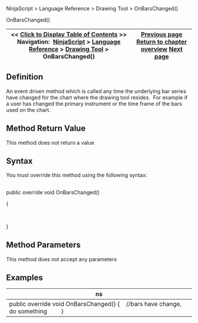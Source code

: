 ﻿
NinjaScript > Language Reference > Drawing Tool > OnBarsChanged()

OnBarsChanged()

| << [Click to Display Table of Contents](onbarschanged.md) >> **Navigation:**     [NinjaScript](ninjascript.md) > [Language Reference](language_reference_wip.md) > [Drawing Tool](drawing_tools.md) > OnBarsChanged() | [Previous page](isuserdrawn.md) [Return to chapter overview](drawing_tools.md) [Next page](onmousedown.md) |
| --- | --- |
## Definition
An event driven method which is called any time the underlying bar series have changed for the chart where the drawing tool resides.  For example if a user has changed the primary instrument or the time frame of the bars used on the chart.
 
## Method Return Value
This method does not return a value
## 
## Syntax
You must override this method using the following syntax:
## 
public override void OnBarsChanged()  

{  

     

}
## 
## Method Parameters
This method does not accept any parameters
## 
## Examples

| ns |
| --- |
| public override void OnBarsChanged() {     //bars have change, do something          } |
